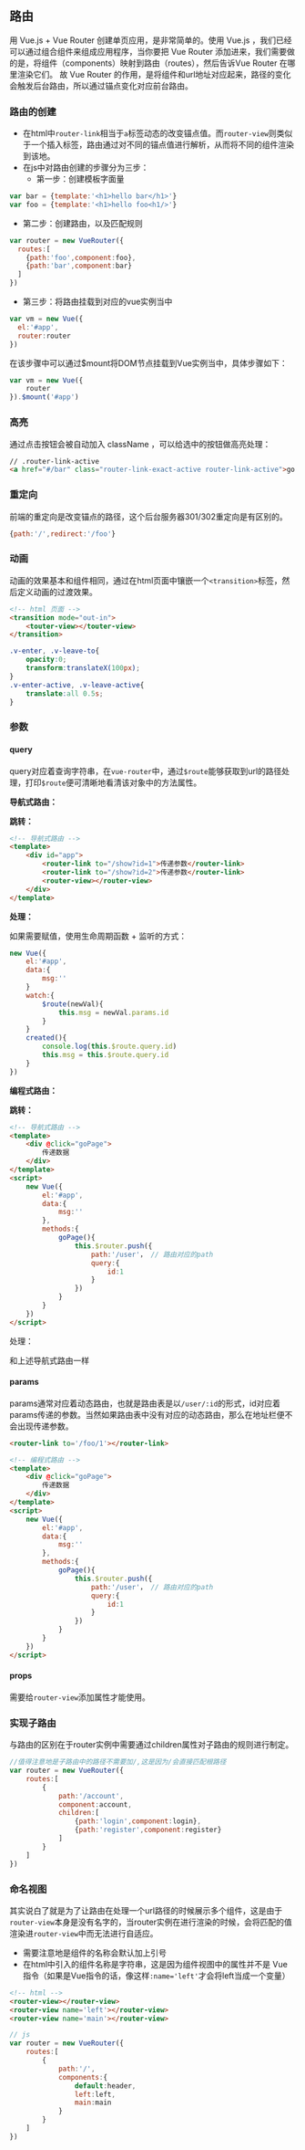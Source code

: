 ## 路由
用 Vue.js + Vue Router 创建单页应用，是非常简单的。使用 Vue.js ，我们已经可以通过组合组件来组成应用程序，当你要把 Vue Router 添加进来，我们需要做的是，将组件（components）映射到路由（routes），然后告诉Vue Router 在哪里渲染它们。
故 Vue Router 的作用，是将组件和url地址对应起来，路径的变化会触发后台路由，所以通过锚点变化对应前台路由。

### 路由的创建

- 在html中`router-link`相当于`a`标签动态的改变锚点值。而`router-view`则类似于一个插入标签，路由通过对不同的锚点值进行解析，从而将不同的组件渲染到该地。
- 在js中对路由创建的步骤分为三步：
  - 第一步：创建模板字面量
```javascript
var bar = {template:'<h1>hello bar</h1>'}
var foo = {template:'<h1>hello foo<h1/>'}
```
  - 第二步：创建路由，以及匹配规则
  ```javascript
  var router = new VueRouter({
    routes:[
      {path:'foo',component:foo},
      {path:'bar',component:bar}
    ]
  })
  ```
  - 第三步：将路由挂载到对应的vue实例当中
```JavaScript
var vm = new Vue({
  el:'#app',
  router:router
})
```

在该步骤中可以通过$mount将DOM节点挂载到Vue实例当中，具体步骤如下：

```javascript
var vm = new Vue({
    router
}).$mount('#app')
```

### 高亮

通过点击按钮会被自动加入 className ，可以给选中的按钮做高亮处理：

```html
// .router-link-active
<a href="#/bar" class="router-link-exact-active router-link-active">go to bar</a>
```

### 重定向

前端的重定向是改变锚点的路径，这个后台服务器301/302重定向是有区别的。

```javascript
{path:'/',redirect:'/foo'}
```

### 动画

动画的效果基本和组件相同，通过在html页面中镶嵌一个`<transition>`标签，然后定义动画的过渡效果。

```html
<!-- html 页面 -->
<transition mode="out-in">
    <touter-view></touter-view>
</transition>
```

```css
.v-enter, .v-leave-to{
    opacity:0;
    transform:translateX(100px);
}
.v-enter-active, .v-leave-active{
    translate:all 0.5s;
}
```

### 参数

#### query

query对应着查询字符串，在`vue-router`中，通过`$route`能够获取到url的路径处理，打印`$route`便可清晰地看清该对象中的方法属性。

**导航式路由：**

**跳转：**

```html
<!-- 导航式路由 -->
<template>
	<div id="app">
        <router-link to="/show?id=1">传递参数</router-link>
    	<router-link to="/show?id=2">传递参数</router-link>
    	<router-view></router-view>
    </div>
</template>
```

**处理：**

如果需要赋值，使用生命周期函数 + 监听的方式：

```javascript
new Vue({
    el:'#app',
    data:{
        msg:''
    }
    watch:{
        $route(newVal){
            this.msg = newVal.params.id
        }
    }
    created(){
        console.log(this.$route.query.id)
        this.msg = this.$route.query.id
    }
})
```

**编程式路由：**

**跳转：**

```html
<!-- 导航式路由 -->
<template>
	<div @click="goPage">
       	传递数据
    </div>
</template>
<script>
	new Vue({
        el:'#app',
        data:{
            msg:''
        },
        methods:{
            goPage(){
                this.$router.push({
                    path:'/user'， // 路由对应的path
                    query:{
                    	id:1
               		}
                })
            }
        }
    })
</script>
```

处理：

和上述导航式路由一样



#### params

params通常对应着动态路由，也就是路由表是以`/user/:id`的形式，id对应着params传递的参数。当然如果路由表中没有对应的动态路由，那么在地址栏便不会出现传递参数。

```html
<router-link to='/foo/1'></router-link>
```

```html
<!-- 编程式路由 -->
<template>
	<div @click="goPage">
       	传递数据
    </div>
</template>
<script>
	new Vue({
        el:'#app',
        data:{
            msg:''
        },
        methods:{
            goPage(){
                this.$router.push({
                    path:'/user'， // 路由对应的path
                    query:{
                    	id:1
               		}
                })
            }
        }
    })
</script>
```

#### props

需要给`router-view`添加属性才能使用。

### 实现子路由

与路由的区别在于router实例中需要通过children属性对子路由的规则进行制定。

```javascript
//值得注意地是子路由中的路径不需要加/,这是因为/会直接匹配根路径
var router = new VueRouter({
    routes:[
        {
            path:'/account',
            component:account,
            children:[
                {path:'login',component:login},
                {path:'register',component:register}
            ]
        }
    ]
})
```

### 命名视图

其实说白了就是为了让路由在处理一个url路径的时候展示多个组件，这是由于`router-view`本身是没有名字的，当router实例在进行渲染的时候，会将匹配的值渲染进`router-view`中而无法进行自适应。

- 需要注意地是组件的名称会默认加上引号
- 在html中引入的组件名称是字符串，这是因为组件视图中的属性并不是 Vue 指令（如果是Vue指令的话，像这样`:name='left'`才会将left当成一个变量）

```html
<!-- html -->
<router-view></router-view>
<router-view name='left'></router-view>
<router-view name='main'></router-view>
```

```javascript
// js
var router = new VueRouter({
    routes:[
        {
            path:'/',
            components:{
                default:header,
                left:left,
                main:main
            }
        }
    ]
})
```

